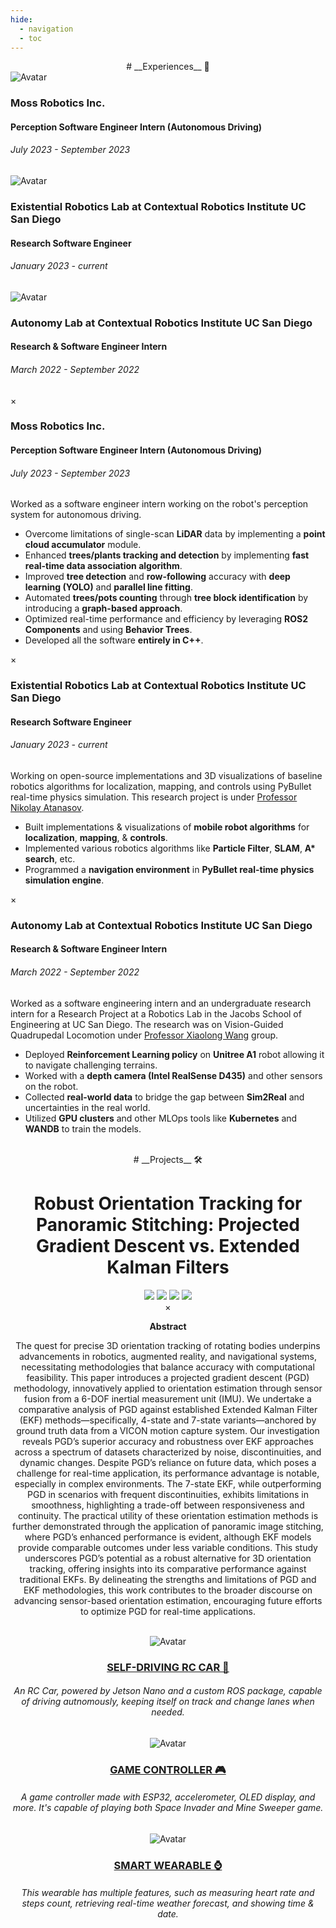 ```yaml
---
hide:
  - navigation
  - toc
---
```


<center>
# __Experiences__ 💼
</center>
<div class="image-row">
    <div class="card" onclick="openModal('moss-exp')">
        <img src="images/moss_internship.gif" alt="Avatar" class="card-img">
        <div class="container">
            <h3><b>Moss Robotics Inc.</b></h3>
            <h4><b>Perception Software Engineer Intern (Autonomous Driving)</b></h4>
            <h6>July 2023 - September 2023</h6>
        </div>
    </div>
    <div class="card" onclick="openModal('pyrc3d-exp')">
        <img src="images/pyrc3d_demo_astar.gif" alt="Avatar" class="card-img">
        <div class="container">
            <h3><b>Existential Robotics Lab at Contextual Robotics Institute UC San Diego</b></h3>
            <h4><b>Research Software Engineer</b></h4>
            <h6>January 2023 - current</h6>
        </div>
    </div>
    <div class="card" onclick="openModal('quadruped-exp')">
        <img src="images/exp_quadruped.gif" alt="Avatar" class="card-img">
        <div class="container">
            <h3><b>Autonomy Lab at Contextual Robotics Institute UC San Diego</b></h3>
            <h4><b>Research & Software Engineer Intern</b></h4>
            <h6>March 2022 - September 2022</h6>
        </div>
    </div>
</div>

<!-- Modal structure (hidden initially) -->
<div id="moss-exp" class="modal">
  <div class="modal-content">
    <span class="close" onclick="closeModal('moss-exp')">&times;</span>
        <h3><b>Moss Robotics Inc.</b></h3>
        <h4><b>Perception Software Engineer Intern (Autonomous Driving)</b></h4>
        <h6>July 2023 - September 2023</h6>
        Worked as a software engineer intern working on the robot's perception system for autonomous driving.
        <ul>
            <li>Overcome limitations of single-scan <b>LiDAR</b> data by implementing a <b>point cloud accumulator</b> module.</li>
            <li>Enhanced <b>trees/plants tracking and detection</b> by implementing <b>fast real-time data association algorithm</b>.</li>
            <li>Improved <b>tree detection</b> and <b>row-following</b> accuracy with <b>deep learning (YOLO)</b> and <b>parallel line fitting</b>.</li>
            <li>Automated <b>trees/pots counting</b> through <b>tree block identification</b> by introducing a <b>graph-based approach</b>.</li>
            <li>Optimized real-time performance and efficiency by leveraging <b>ROS2 Components</b> and using <b>Behavior Trees</b>.</li>
            <li>Developed all the software <b>entirely in C++</b>.
        </ul>
  </div>
</div>

<div id="pyrc3d-exp" class="modal">
  <div class="modal-content">
    <span class="close" onclick="closeModal('pyrc3d-exp')">&times;</span>
        <h3><b>Existential Robotics Lab at Contextual Robotics Institute UC San Diego</b></h3>
        <h4><b>Research Software Engineer</b></h4>
        <h6>January 2023 - current</h6>
        Working on open-source implementations and 3D visualizations of baseline robotics algorithms for localization, mapping, and controls using PyBullet real-time physics simulation. This research project is under <a href="https://natanaso.github.io/">Professor Nikolay Atanasov</a>.
        <ul>
            <li>Built implementations & visualizations of <b>mobile robot algorithms</b> for <b>localization</b>, <b>mapping</b>, & <b>controls</b>.</li>
            <li>Implemented various robotics algorithms like <b>Particle Filter</b>, <b>SLAM</b>, <b>A* search</b>, etc.</li>
            <li>Programmed a <b>navigation environment</b> in <b>PyBullet real-time physics simulation engine</b>.</li>
        </ul>
  </div>
</div>

<div id="quadruped-exp" class="modal">
  <div class="modal-content">
    <span class="close" onclick="closeModal('quadruped-exp')">&times;</span>
        <h3><b>Autonomy Lab at Contextual Robotics Institute UC San Diego</b></h3>
        <h4><b>Research & Software Engineer Intern</b></h4>
        <h6>March 2022 - September 2022</h6>
        Worked as a software engineering intern and an undergraduate research intern for a Research Project at a Robotics Lab in the Jacobs School of Engineering at UC San Diego. The research was on Vision-Guided Quadrupedal Locomotion under <a href="https://xiaolonw.github.io/">Professor Xiaolong Wang</a> group.
        <ul>
            <li>Deployed <b>Reinforcement Learning policy</b> on <b>Unitree A1</b> robot allowing it to navigate challenging terrains.</li>
            <li>Worked with a <b>depth camera (Intel RealSense D435)</b> and other sensors on the robot.</li>
            <li>Collected <b>real-world data</b> to bridge the gap between <b>Sim2Real</b> and uncertainties in the real world.</li>
            <li>Utilized <b>GPU clusters</b> and other MLOps tools like <b>Kubernetes</b> and <b>WANDB</b> to train the models.</li>
        </ul>
  </div>
</div>

</br>

<center>
# __Projects__ 🛠
<div class="project-card" onclick="openModal('orientation-tracking-exp')">
  <center>
    <h1>Robust Orientation Tracking for Panoramic Stitching: Projected Gradient Descent vs. Extended Kalman Filters</h1>
  </center>
    <div class="image-row">
      <img src="images/pgd_dataset3.gif"   class="orientation-tracking-gifs">
      <img src="images/ekf4_dataset3.gif"  class="orientation-tracking-gifs">
      <img src="images/ekf7_dataset3.gif"  class="orientation-tracking-gifs">
      <img src="images/vicon_dataset3.gif" class="orientation-tracking-gifs">
    </div>
</div>

<div id="orientation-tracking-exp" class="modal">
  <div class="modal-content">
    <span class="close" onclick="closeModal('orientation-tracking-exp')">&times;</span>
        <div class="container">
            <p><b>Abstract</b></p>
            <p>The quest for precise 3D orientation tracking of
            rotating bodies underpins advancements in robotics, augmented
            reality, and navigational systems, necessitating methodologies
            that balance accuracy with computational feasibility. This paper
            introduces a projected gradient descent (PGD) methodology,
            innovatively applied to orientation estimation through sensor
            fusion from a 6-DOF inertial measurement unit (IMU). We
            undertake a comparative analysis of PGD against established
            Extended Kalman Filter (EKF) methods—specifically, 4-state and
            7-state variants—anchored by ground truth data from a VICON
            motion capture system. Our investigation reveals PGD’s superior
            accuracy and robustness over EKF approaches across a spectrum of datasets
            characterized by noise, discontinuities, and dynamic changes.
            Despite PGD’s reliance on future data, which poses a challenge
            for real-time application, its performance advantage is notable,
            especially in complex environments. The 7-state EKF, while
            outperforming PGD in scenarios with frequent discontinuities,
            exhibits limitations in smoothness, highlighting a trade-off
            between responsiveness and continuity. The practical utility of
            these orientation estimation methods is further demonstrated
            through the application of panoramic image stitching, where
            PGD’s enhanced performance is evident, although EKF models
            provide comparable outcomes under less variable conditions.
            This study underscores PGD’s potential as a robust alternative
            for 3D orientation tracking, offering insights into its comparative
            performance against traditional EKFs. By delineating
            the strengths and limitations of PGD and EKF methodologies,
            this work contributes to the broader discourse on advancing
            sensor-based orientation estimation, encouraging future efforts
            to optimize PGD for real-time applications.</p>
        </div>
  </div>
</div>

</br>

<div class="image-row">
    <div class="card">
        <img src="Projects/AutonomousRCCar/images/corneringros.gif" alt="Avatar" class="card-img">
        <div class="container">
            <h3><b><a href="Projects/AutonomousRCCar/">SELF-DRIVING RC CAR  🚗</a></b></h3>
            <h6>An RC Car, powered by Jetson Nano and a custom ROS package, capable of driving autnomously, keeping itself on track and change lanes when needed.</h6>
        </div>
    </div>
    <div class="card">
        <img src="Projects/GameController/images/spaceinvader.gif" alt="Avatar" class="card-img">
        <div class="container">
            <h3><b><a href="Projects/GameController/">GAME CONTROLLER  🎮</a></b></h3>
            <h6>A game controller made with ESP32, accelerometer, OLED display, and more. It's capable of playing both Space Invader and Mine Sweeper game.</h6>
        </div>
    </div>
    <div class="card">
        <img src="Projects/SmartWearable/images/wearableNOML.gif" alt="Avatar" class="card-img">
        <div class="container">
            <h3><b><a href="Projects/SmartWearable/">SMART WEARABLE  ⌚</a></b></h3>
            <h6>This wearable has multiple features, such as measuring heart rate and steps count, retrieving real-time weather forecast, and showing time & date.</h6>
        </div>
    </div>
</div>

